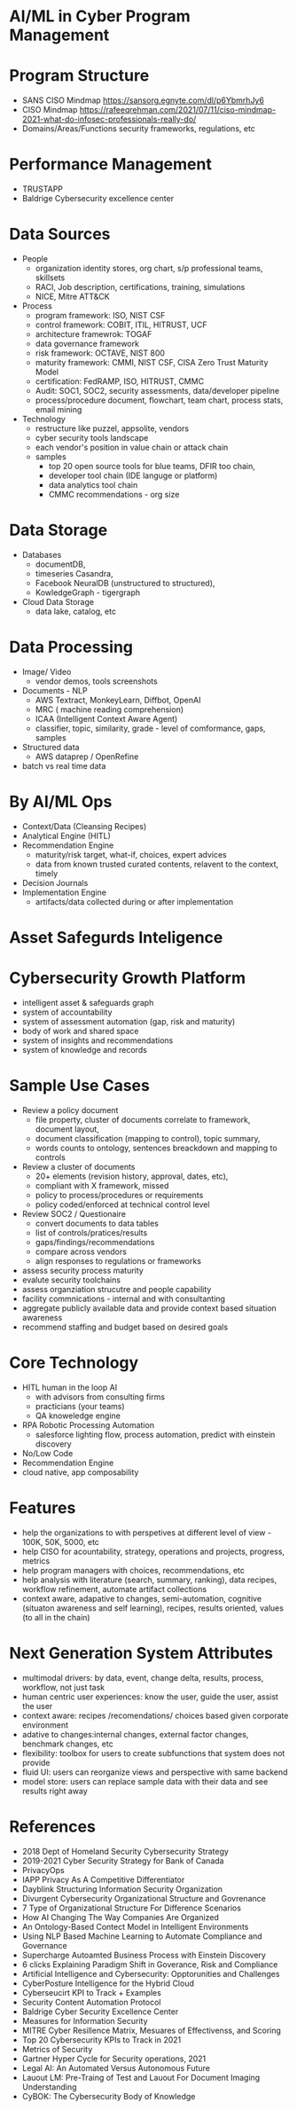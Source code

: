 # AI/ML in Cyber Program Management

 
# Program Structure

  - SANS CISO Mindmap https://sansorg.egnyte.com/dl/p6YbmrhJy6 
  - CISO Mindmap https://rafeeqrehman.com/2021/07/11/ciso-mindmap-2021-what-do-infosec-professionals-really-do/
   - Domains/Areas/Functions security frameworks, regulations, etc

# Performance Management 
  - TRUSTAPP
  - Baldrige Cybersecurity excellence center

# Data Sources
  - People 
    - organization identity stores, org chart, s/p professional teams, skillsets
    - RACI, Job description, certifications, training, simulations
    - NICE, Mitre ATT&CK
  - Process 
    - program framework: ISO, NIST CSF
    - control framework: COBIT, ITIL, HITRUST, UCF
    - architecture framewrok: TOGAF
    - data governance framework
    - risk framework: OCTAVE, NIST 800
    - maturity framework: CMMI, NIST CSF, CISA Zero Trust Maturity Model
    - certification: FedRAMP, ISO, HITRUST, CMMC
    - Audit: SOC1, SOC2, security assessments, data/developer pipeline
    - process/procedure document, flowchart, team chart, process stats, email mining
  - Technology 
     - restructure like puzzel, appsolite, vendors
     - cyber security tools landscape
     - each vendor's position in value chain or attack chain
     - samples
       -  top 20 open source tools for blue teams, DFIR too chain,
       -  developer tool chain (IDE languge or platform) 
       -  data analytics tool chain
       -  CMMC recommendations - org size

# Data Storage
  - Databases 
    - documentDB, 
    - timeseries Casandra, 
    - Facebook NeuralDB (unstructured to structured),
    - KowledgeGraph - tigergraph
  - Cloud Data Storage 
    - data lake, catalog, etc

# Data Processing 
  - Image/ Video 
    - vendor demos, tools screenshots
  - Documents - NLP 
    - AWS Textract, MonkeyLearn, Diffbot, OpenAI
    - MRC ( machine reading comprehension) 
    - ICAA (Intelligent Context Aware Agent)
    - classifier, topic, similarity, grade - level of comformance, gaps, samples 
  - Structured data 
    - AWS dataprep / OpenRefine 
  - batch vs real time data

# By AI/ML Ops
  - Context/Data (Cleansing Recipes)
  - Analytical Engine (HITL)
  - Recommendation Engine 
    - maturity/risk target, what-if, choices, expert advices
    - data from known trusted curated contents, relavent to the context, timely
  - Decision Journals
  - Implementation Engine 
    - artifacts/data collected during or after implementation 

# Asset Safegurds Inteligence

# Cybersecurity Growth Platform 
  - intelligent asset & safeguards graph 
  - system of accountability
  - system of assessment automation (gap, risk and maturity) 
  - body of work and shared space
  - system of insights and recommendations
  - system of knowledge and records
  
# Sample Use Cases
  - Review a policy document 
    - file property, cluster of documents correlate to framework, document layout, 
    - document classification (mapping to control), topic summary,    
    - words counts to ontology,  sentences breackdown and mapping to controls
  - Review a cluster of documents 
    - 20+ elements (revision history, approval, dates, etc), 
    - compliant with X framework, missed    
    - policy to process/procedures or requirements
    - policy coded/enforced at technical control level
  - Review SOC2 / Questionaire 
    - convert documents to data tables
    - list of controls/pratices/results
    - gaps/findings/recommendations
    - compare across vendors 
    - align responses to regulations or frameworks
  - assess security process maturity
  - evalute security toolchains 
  - assess organziation strucutre and people capability
  - facility commnications - internal and with consultanting
  - aggregate publicly available data and provide context based situation awareness
  - recommend staffing and budget based on desired goals
  

# Core Technology 
  - HITL human in the loop AI
    - with advisors from consulting firms
    - practicians (your teams)
    - QA knoweledge engine
  - RPA Robotic Processing Automation
     -  salesforce lighting flow, process automation, predict with einstein discovery
  - No/Low Code
  - Recommendation Engine 
  - cloud native, app composability

# Features 
  - help the organizations to with perspetives at different level of view - 100K, 50K, 5000, etc
  - help CISO for acountability, strategy, operations and projects, progress, metrics
  - help program managers with choices, recommendations, etc
  - help analysis with literature (search, summary, ranking), data recipes, workflow refinement, automate artifact collections
  - context aware, adapative to changes, semi-automation, cognitive (situaton awareness and self learning), recipes, results oriented, values (to all in the chain) 

# Next Generation System Attributes
  - multimodal drivers: by data, event, change delta, results, process, workflow, not just task
  - human centric user experiences: know the user, guide the user, assist the user
  - context aware: recipes /recomendations/ choices based given corporate environment
  - adative to changes:internal changes, external factor changes, benchmark changes, etc
  - flexibility: toolbox for users to create subfunctions that system does not provide
  - fluid UI: users can reorganize views and perspective with same backend
  - model store: users can replace sample data with their data and see results right away
  
# References
  - 2018 Dept of Homeland Security Cybersecurity Strategy
  - 2019-2021 Cyber Security Strategy for Bank of Canada
  - PrivacyOps
  - IAPP Privacy As A Competitive Differentiator
  - Dayblink Structuring Information Security Organization
  - Divurgent Cybersecurity Organizational Structure and Govrenance
  - 7 Type of Organizational Structure For Difference Scenarios
  - How AI Changing The Way Companies Are Organized
  - An Ontology-Based Contect Model in Intelligent Environments
  - Using NLP Based Machine Learning to Automate Compliance and Governance
  - Supercharge Autoamted Business Process with Einstein Discovery
  - 6 clicks Explaining Paradigm Shift in Goverance, Risk and Compliance
  - Artificial Intelligence and Cybersecurity: Opptorunities and Challenges
  - CyberPosture Intelligence for the Hybrid Cloud
  - Cyberseucirt KPI to Track + Examples
  - Security Content Automation Protocol
  - Baldrige Cyber Security Excellence Center
  - Measures for Information Security
  - MITRE Cyber Resillence Matrix, Mesuares of Effectivenss, and Scoring
  - Top 20 Cybersecurity KPIs to Track in 2021
  - Metrics of Security
  - Gartner Hyper Cycle for Security operations, 2021
  - Legal AI: An Automated Versus Autonomous Future
  - Lauout LM: Pre-Traing of Test and Lauout For Document Imaging Understanding
  - CyBOK: The Cybersecurity Body of Knowledge 
